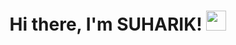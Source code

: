 <h1 align="center">Hi there, I'm SUHARIK! <img src="https://github.com/blackcater/blackcater/raw/main/images/Hi.gif" height="32"/></h1>

<!--
**SUHARIKRomka/SUHARIKRomka** is a ✨ _special_ ✨ repository because its `README.md` (this file) appears on your GitHub profile.

Here are some ideas to get you started:

- 🔭 I’m currently working on ...
- 🌱 I’m currently learning ...
- 👯 I’m looking to collaborate on ...
- 🤔 I’m looking for help with ...
- 💬 Ask me about ...
- 📫 How to reach me: ...
- 😄 Pronouns: ...
- ⚡ Fun fact: ...
-->
